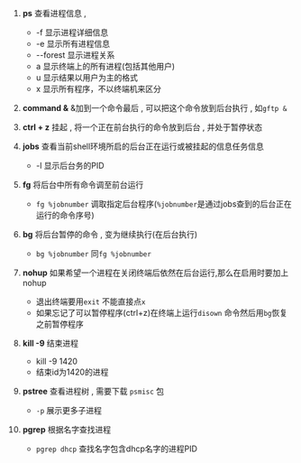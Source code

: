 1. **ps** 查看进程信息 ,
	- -f 显示进程详细信息
	- -e 显示所有进程信息
	- --forest  显示进程关系
	- a 显示终端上的所有进程(包括其他用户)
	- u 显示结果以用户为主的格式
	- x 显示所有程序，不以终端机来区分
1. **command &** &加到一个命令最后 , 可以把这个命令放到后台执行 , 如`gftp &`

2. **ctrl + z**  挂起 , 将一个正在前台执行的命令放到后台 , 并处于暂停状态

3. **jobs**  查看当前shell环境所启的后台正在运行或被挂起的信息任务信息
	- -l 显示后台务的PID 

4. **fg** 将后台中所有命令调至前台运行
	- `fg %jobnumber` 调取指定后台程序(`%jobnumber`是通过jobs查到的后台正在运行的命令序号)

5. **bg** 将后台暂停的命令 , 变为继续执行(在后台执行)
	 - `bg %jobnumber` 同`fg %jobnumber`

6. **nohup** 如果希望一个进程在关闭终端后依然在后台运行,那么在启用时要加上nohup
	- 退出终端要用`exit` 不能直接点`x`
	- 如果忘记了可以暂停程序(ctrl+z)在终端上运行`disown` 命令然后用`bg`恢复之前暂停程序
7. **kill -9** 结束进程

	- kill -9 1420
	- 结束id为1420的进程

8.  **pstree** 查看进程树 , 需要下载 `psmisc` 包
	- `-p` 展示更多子进程

10. **pgrep** 根据名字查找进程
	- `pgrep dhcp` 查找名字包含dhcp名字的进程PID